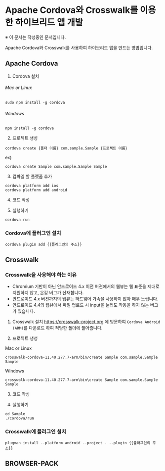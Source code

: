 # Apache Cordova와 Crosswalk를 이용한 하이브리드 앱 개발
※ 이 문서는 작성중인 문서입니다.

Apache Cordova와 Crosswalk를 사용하여 하이브리드 앱을 만드는 방법입니다.

## Apache Cordova

1. Cordova 설치

###### Mac or Linux
```
sudo npm install -g cordova
```

###### Windows
```
npm install -g cordova
```

2. 프로젝트 생성

```
cordova create {폴더 이름} com.sample.Sample {프로젝트 이름}
```

ex)
```
cordova create Sample com.sample.Sample Sample
```

3. 컴파일 할 플랫폼 추가
```
cordova platform add ios
cordova platform add android
```

4. 코드 작성

5. 실행하기
```
cordova run
```

### Cordova에 플러그인 설치
```
cordova plugin add {{플러그인의 주소}}
```

## Crosswalk
### Crosswalk을 사용해야 하는 이유
* Chromium 기반이 아닌 안드로이드 4.x 이전 버젼에서의 웹뷰는 웹 표준을 제대로 지원하지 않고, 온갖 버그가 산재합니다.
* 안드로이드 4.x 버젼까지의 웹뷰는 하드웨어 가속을 사용하지 않아 매우 느립니다.
* 안드로이드 4.4의 웹뷰에서 파일 업로드 시 input을 눌러도 작동을 하지 않는 버그가 있습니다.

1. Crosswalk 설치
https://crosswalk-project.org 에 방문하여 `Cordova Android (ARM)`를 다운로드 하여 적당한 폴더에 풀어줍니다.

2. 프로젝트 생성

Mac or Linux
```
crosswalk-cordova-11.40.277.7-arm/bin/create Sample com.sample.Sample Sample
```

Windows
```
crosswalk-cordova-11.40.277.7-arm\bin\create Sample com.sample.Sample Sample
```

3. 코드 작성

4. 실행하기
```
cd Sample
./cordova/run
```

### Crosswalk에 플러그인 설치
```
plugman install --platform android --project . --plugin {{플러그인의 주소}}
```

## BROWSER-PACK


